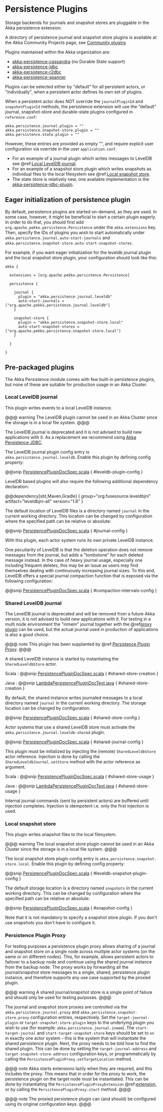 # Persistence Plugins 

Storage backends for journals and snapshot stores are pluggable in the Akka persistence extension.

A directory of persistence journal and snapshot store plugins is available at the Akka Community Projects page, see [Community plugins](https://akka.io/community/)

Plugins maintained within the Akka organization are:

* [akka-persistence-cassandra](https://doc.akka.io/docs/akka-persistence-cassandra/current/) (no Durable State support)
* [akka-persistence-jdbc](https://doc.akka.io/docs/akka-persistence-jdbc/current/)
* [akka-persistence-r2dbc](https://doc.akka.io/docs/akka-persistence-r2dbc/current/)
* [akka-persistence-spanner](https://doc.akka.io/docs/akka-persistence-spanner/current/)

Plugins can be selected either by "default" for all persistent actors,
or "individually", when a persistent actor defines its own set of plugins.

When a persistent actor does NOT override the `journalPluginId` and `snapshotPluginId` methods,
the persistence extension will use the "default" journal, snapshot-store and durable-state plugins configured in `reference.conf`:

```
akka.persistence.journal.plugin = ""
akka.persistence.snapshot-store.plugin = ""
akka.persistence.state.plugin = ""
```

However, these entries are provided as empty "", and require explicit user configuration via override in the user `application.conf`.

* For an example of a journal plugin which writes messages to LevelDB see @ref:[Local LevelDB journal](#local-leveldb-journal).
* For an example of a snapshot store plugin which writes snapshots as individual files to the local filesystem see @ref:[Local snapshot store](#local-snapshot-store).
* The state store is relatively new, one available implementation is the [akka-persistence-jdbc-plugin](https://doc.akka.io/docs/akka-persistence-jdbc/current/).

## Eager initialization of persistence plugin

By default, persistence plugins are started on-demand, as they are used. In some case, however, it might be beneficial
to start a certain plugin eagerly. In order to do that, you should first add `org.apache.pekko.persistence.Persistence`
under the `akka.extensions` key. Then, specify the IDs of plugins you wish to start automatically under
`akka.persistence.journal.auto-start-journals` and `akka.persistence.snapshot-store.auto-start-snapshot-stores`.

For example, if you want eager initialization for the leveldb journal plugin and the local snapshot store plugin, your configuration should look like this:  

```
akka {

  extensions = [org.apache.pekko.persistence.Persistence]

  persistence {

    journal {
      plugin = "akka.persistence.journal.leveldb"
      auto-start-journals = ["org.apache.pekko.persistence.journal.leveldb"]
    }

    snapshot-store {
      plugin = "akka.persistence.snapshot-store.local"
      auto-start-snapshot-stores = ["org.apache.pekko.persistence.snapshot-store.local"]
    }

  }

}
```

## Pre-packaged plugins

The Akka Persistence module comes with few built-in persistence plugins, but none of these are suitable
for production usage in an Akka Cluster. 

### Local LevelDB journal

This plugin writes events to a local LevelDB instance.

@@@ warning
The LevelDB plugin cannot be used in an Akka Cluster since the storage is in a local file system.
@@@

The LevelDB journal is deprecated and it is not advised to build new applications with it.
As a replacement we recommend using [Akka Persistence JDBC](https://doc.akka.io/docs/akka-persistence-jdbc/current/index.html).

The LevelDB journal plugin config entry is `akka.persistence.journal.leveldb`. Enable this plugin by
defining config property:

@@snip [PersistencePluginDocSpec.scala](/akka-docs/src/test/scala/docs/persistence/PersistencePluginDocSpec.scala) { #leveldb-plugin-config }

LevelDB based plugins will also require the following additional dependency declaration:

@@dependency[sbt,Maven,Gradle] {
  group="org.fusesource.leveldbjni"
  artifact="leveldbjni-all"
  version="1.8"
}

The default location of LevelDB files is a directory named `journal` in the current working
directory. This location can be changed by configuration where the specified path can be relative or absolute:

@@snip [PersistencePluginDocSpec.scala](/akka-docs/src/test/scala/docs/persistence/PersistencePluginDocSpec.scala) { #journal-config }

With this plugin, each actor system runs its own private LevelDB instance.

One peculiarity of LevelDB is that the deletion operation does not remove messages from the journal, but adds
a "tombstone" for each deleted message instead. In the case of heavy journal usage, especially one including frequent
deletes, this may be an issue as users may find themselves dealing with continuously increasing journal sizes. To
this end, LevelDB offers a special journal compaction function that is exposed via the following configuration:

@@snip [PersistencePluginDocSpec.scala](/akka-docs/src/test/scala/docs/persistence/PersistencePluginDocSpec.scala) { #compaction-intervals-config }

### Shared LevelDB journal

The LevelDB journal is deprecated and will be removed from a future Akka version, it is not advised to build new 
applications with it. For testing in a multi node environment the "inmem" journal together with the @ref[proxy plugin](#persistence-plugin-proxy) can be used, but the actual journal used in production of applications is also a good choice.

@@@ note
This plugin has been supplanted by @ref:[Persistence Plugin Proxy](#persistence-plugin-proxy).
@@@

A shared LevelDB instance is started by instantiating the `SharedLeveldbStore` actor.

Scala
:  @@snip [PersistencePluginDocSpec.scala](/akka-docs/src/test/scala/docs/persistence/PersistencePluginDocSpec.scala) { #shared-store-creation }

Java
:  @@snip [LambdaPersistencePluginDocTest.java](/akka-docs/src/test/java/jdocs/persistence/LambdaPersistencePluginDocTest.java) { #shared-store-creation }

By default, the shared instance writes journaled messages to a local directory named `journal` in the current
working directory. The storage location can be changed by configuration:

@@snip [PersistencePluginDocSpec.scala](/akka-docs/src/test/scala/docs/persistence/PersistencePluginDocSpec.scala) { #shared-store-config }

Actor systems that use a shared LevelDB store must activate the `akka.persistence.journal.leveldb-shared`
plugin.

@@snip [PersistencePluginDocSpec.scala](/akka-docs/src/test/scala/docs/persistence/PersistencePluginDocSpec.scala) { #shared-journal-config }

This plugin must be initialized by injecting the (remote) `SharedLeveldbStore` actor reference. Injection is
done by calling the `SharedLeveldbJournal.setStore` method with the actor reference as argument.

Scala
:  @@snip [PersistencePluginDocSpec.scala](/akka-docs/src/test/scala/docs/persistence/PersistencePluginDocSpec.scala) { #shared-store-usage }

Java
:  @@snip [LambdaPersistencePluginDocTest.java](/akka-docs/src/test/java/jdocs/persistence/LambdaPersistencePluginDocTest.java) { #shared-store-usage }

Internal journal commands (sent by persistent actors) are buffered until injection completes. Injection is idempotent
i.e. only the first injection is used.

### Local snapshot store

This plugin writes snapshot files to the local filesystem.

@@@ warning
The local snapshot store plugin cannot be used in an Akka Cluster since the storage is in a local file system.
@@@

The local snapshot store plugin config entry is `akka.persistence.snapshot-store.local`. 
Enable this plugin by defining config property:

@@snip [PersistencePluginDocSpec.scala](/akka-docs/src/test/scala/docs/persistence/PersistencePluginDocSpec.scala) { #leveldb-snapshot-plugin-config }

The default storage location is a directory named `snapshots` in the current working
directory. This can be changed by configuration where the specified path can be relative or absolute:

@@snip [PersistencePluginDocSpec.scala](/akka-docs/src/test/scala/docs/persistence/PersistencePluginDocSpec.scala) { #snapshot-config }

Note that it is not mandatory to specify a snapshot store plugin. If you don't use snapshots
you don't have to configure it.

### Persistence Plugin Proxy

For testing purposes a persistence plugin proxy allows sharing of a journal and snapshot store on a single node across multiple 
actor systems (on the same or on different nodes). This, for example, allows persistent actors to failover to a backup 
node and continue using the shared journal instance from the backup node. The proxy works by forwarding all the 
journal/snapshot store messages to a single, shared, persistence plugin instance, and therefore supports any use case 
supported by the proxied plugin.

@@@ warning
A shared journal/snapshot store is a single point of failure and should only be used for testing
purposes.
@@@

The journal and snapshot store proxies are controlled via the `akka.persistence.journal.proxy` and
`akka.persistence.snapshot-store.proxy` configuration entries, respectively. Set the `target-journal-plugin` or
`target-snapshot-store-plugin` keys to the underlying plugin you wish to use (for example:
`akka.persistence.journal.inmem`). The `start-target-journal` and `start-target-snapshot-store` keys should be
set to `on` in exactly one actor system - this is the system that will instantiate the shared persistence plugin.
Next, the proxy needs to be told how to find the shared plugin. This can be done by setting the `target-journal-address`
and `target-snapshot-store-address` configuration keys, or programmatically by calling the
`PersistencePluginProxy.setTargetLocation` method.

@@@ note
Akka starts extensions lazily when they are required, and this includes the proxy. This means that in order for the
proxy to work, the persistence plugin on the target node must be instantiated. This can be done by instantiating the
`PersistencePluginProxyExtension` @ref:[extension](extending-akka.md), or by calling the `PersistencePluginProxy.start` method.
@@@

@@@ note
The proxied persistence plugin can (and should) be configured using its original configuration keys.
@@@
